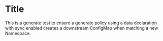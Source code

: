# Title

This is a generate test to ensure a generate policy using a data declaration with sync enabled creates a downstream ConfigMap when matching a new Namespace.
